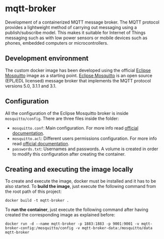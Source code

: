 # mqtt-broker
Development of a containerized MQTT message broker. The MQTT protocol provides a lightweight method of carrying out messaging using a publish/subscribe model. This makes it suitable for Internet of Things messaging such as with low power sensors or mobile devices such as phones, embedded computers or microcontrollers.

## Development environment
The custom docker image has been developed using the official [Eclipse Mosquitto](https://hub.docker.com/_/eclipse-mosquitto) image as a starting point. [Eclipse Mosquitto](https://mosquitto.org/) is an open source (EPL/EDL licensed) message broker that implements the MQTT protocol versions 5.0, 3.1.1 and 3.1.

## Configuration
All the configuration of the Eclipse Mosquitto broker is inside `mosquitto/config`. There are three files inside the folder:
- `mosquitto.conf`: Main configuration. For more info read [official documentation](https://mosquitto.org/man/mosquitto-conf-5.html).
- `mosquitto.acl`: Different users permissions configuration. For more info read [official documentation](https://mosquitto.org/man/mosquitto-conf-5.html).
- `passwords.txt`: Usernames and passwords.
A volume is created in order to modify this configuration after creating the container.

## Creating and executing the image locally
To create and execute the image, docker must be installed and it has to be also started. To **build the image**, just execute the following command from the root path of this project:

``` console
docker build -t mqtt-broker .

```

To **run the container**, just execute the following command after having created the corresponding image as explained before:

``` console
docker run -d --name mqtt-broker -p 1883:1883 -p 9001:9001 -v mqtt-broker-config:/mosquitto/config -v mqtt-broker-data:/mosquitto/data mqtt-broker

```
